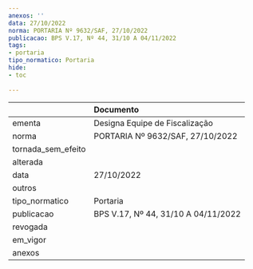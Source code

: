 ```yaml
---
anexos: ''
data: 27/10/2022
norma: PORTARIA Nº 9632/SAF, 27/10/2022
publicacao: BPS V.17, Nº 44, 31/10 A 04/11/2022
tags:
- portaria
tipo_normatico: Portaria
hide: 
- toc 
 
---
```


|                    | Documento                           |
|:-------------------|:------------------------------------|
| ementa             | Designa Equipe de Fiscalização      |
| norma              | PORTARIA Nº 9632/SAF, 27/10/2022    |
| tornada_sem_efeito |                                     |
| alterada           |                                     |
| data               | 27/10/2022                          |
| outros             |                                     |
| tipo_normatico     | Portaria                            |
| publicacao         | BPS V.17, Nº 44, 31/10 A 04/11/2022 |
| revogada           |                                     |
| em_vigor           |                                     |
| anexos             |                                     |